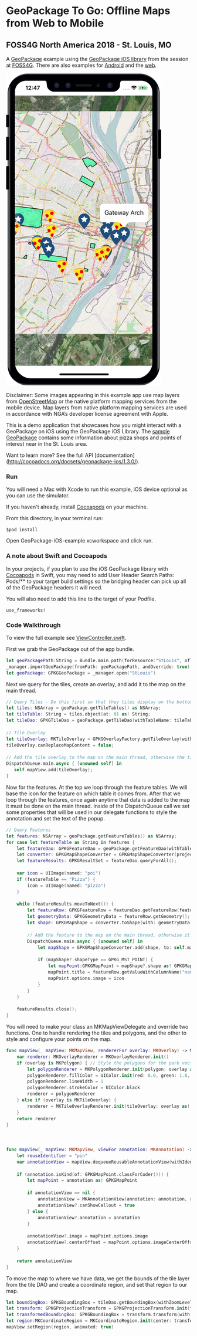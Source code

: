 # GeoPackage To Go: Offline Maps from Web to Mobile
## FOSS4G North America 2018 - St. Louis, MO

A [GeoPackage](https://www.geopackage.org/) example using the [GeoPackage iOS library](https://github.com/ngageoint/geopackage-ios) from the session at [FOSS4G](https://2018.foss4g-na.org/session/geopackage-go-offline-maps-web-mobile). There are also examples for [Android](https://github.com/ngageoint/geopackage-android-map/tree/master/docs/examples/kotlin/GeoPackageToGoAndroid) and the [web](https://github.com/ngageoint/geopackage-js/tree/master/docs/examples/GeoPackageToGo).

![iOS GeoPackage Example Screenshot](gp.png)

Disclaimer: Some images appearing in this example app use map layers from [OpenStreetMap](https://www.openstreetmap.org/) or the native platform mapping services from the mobile device. Map layers from native platform mapping services are used in accordance with NGA’s developer license agreement with Apple.

This is a demo application that showcases how you might interact with a GeoPackage on iOS using the GeoPackage iOS Library. The [sample GeoPackage](https://github.com/ngageoint/geopackage-ios/blob/master/docs/examples/swift/GeoPackage-to-go-iOS/GeoPackage-iOS-example/StLouis.gpkg?raw=true) contains some information about pizza shops and points of interest near in the St. Louis area.

Want to learn more? See the full API [documentation] (http://cocoadocs.org/docsets/geopackage-ios/1.3.0/).

### Run

You will need a Mac with Xcode to run this example, iOS device optional as you can use the simulator.

If you haven't already, install [Cocoapods](https://cocoapods.org/) on your machine.

From this directory, in your terminal run:

```
$pod install
```

Open GeoPackage-iOS-example.xcworkspace and click run.


### A note about Swift and Cocoapods

In your projects, if you plan to use the iOS GeoPackage library with [Cocoapods](https://cocoapods.org/) in Swift, you may need to add User Header Search Paths: Pods/** to your target build settings so the bridging header can pick up all of the GeoPackage headers it will need.

You will also need to add this line to the target of your Podfile.

```
use_frameworks!
```

### Code Walkthrough

To view the full example see [ViewController.swift](https://github.com/ngageoint/geopackage-ios/blob/master/docs/examples/swift/GeoPackage-to-go-iOS/GeoPackage-iOS-example/ViewController.swift).

First we grab the GeoPackage out of the app bundle.

```swift
let geoPackagePath:String = Bundle.main.path(forResource:"StLouis", ofType: "gpkg")!
_manager.importGeoPackage(fromPath: geoPackagePath, andOverride: true)
let geoPackage: GPKGGeoPackage = _manager.open("StLouis")
```

Next we query for the tiles, create an overlay, and add it to the map on the main thread.

```swift
// Query Tiles - Do this first so that they tiles display on the bottom
let tiles: NSArray = geoPackage.getTileTables() as NSArray;
let tileTable: String = tiles.object(at: 0) as! String;
let tileDao: GPKGTileDao = geoPackage.getTileDao(withTableName: tileTable);

// Tile Overlay
let tileOverlay: MKTileOverlay = GPKGOverlayFactory.getTileOverlay(with: tileDao);
tileOverlay.canReplaceMapContent = false;

// Add the tile overlay to the map on the main thread, otherwise the tiles wont show up.
DispatchQueue.main.async { [unowned self] in
   self.mapView.add(tileOverlay);
}
```


Now for the features. At the top we loop through the feature tables. We will base the icon for the feature on which table it comes from. After that we loop through the features, once again anytime that data is added to the map it must be done on the main thread. Inside of the DispatchQueue call we set some properties that will be used in our delegate functions to style the annotation and set the text of the popup.

```swift
// Query Features
let features: NSArray = geoPackage.getFeatureTables() as NSArray;
for case let featureTable as String in features {
    let featureDao: GPKGFeatureDao = geoPackage.getFeatureDao(withTableName: featureTable);
    let converter: GPKGMapShapeConverter = GPKGMapShapeConverter(projection: featureDao.projection);
    let featureResults: GPKGResultSet = featureDao.queryForAll();

    var icon = UIImage(named: "poi")
    if (featureTable == "Pizza") {
        icon = UIImage(named: "pizza")
    }

    while (featureResults.moveToNext()) {
        let featureRow: GPKGFeatureRow = featureDao.getFeatureRow(featureResults);
        let geometryData: GPKGGeometryData = featureRow.getGeometry();
        let shape: GPKGMapShape = converter.toShape(with: geometryData.geometry);

        // Add the feature to the map on the main thread, otherwise it wont show up.
        DispatchQueue.main.async { [unowned self] in
            let mapShape = GPKGMapShapeConverter.add(shape, to: self.mapView);

            if (mapShape?.shapeType == GPKG_MST_POINT) {
                let mapPoint:GPKGMapPoint = mapShape?.shape as! GPKGMapPoint
                mapPoint.title = featureRow.getValueWithColumnName("name") as! String
                mapPoint.options.image = icon
            }
        }
    }

    featureResults.close();
}
```

You will need to make your class an MKMapViewDelegate and override two functions. One to handle rendering the tiles and polygons, and the other to style and configure your points on the map.

```swift
func mapView(_ mapView: MKMapView, rendererFor overlay: MKOverlay) -> MKOverlayRenderer {
    var renderer: MKOverlayRenderer = MKOverlayRenderer.init()
    if (overlay is MKPolygon) { // Style the polygons for the park vectors
        let polygonRenderer = MKPolygonRenderer.init(polygon: overlay as! MKPolygon)
        polygonRenderer.fillColor = UIColor.init(red: 0.0, green: 1.0, blue: 0.6, alpha: 0.5)
        polygonRenderer.lineWidth = 1
        polygonRenderer.strokeColor = UIColor.black
        renderer = polygonRenderer
    } else if (overlay is MKTileOverlay) {
        renderer = MKTileOverlayRenderer.init(tileOverlay: overlay as! MKTileOverlay)
    }
    return renderer
}



func mapView(_ mapView: MKMapView, viewFor annotation: MKAnnotation) -> MKAnnotationView? {
    let reuseIdentifier = "pin"
    var annotationView = mapView.dequeueReusableAnnotationView(withIdentifier: reuseIdentifier)

    if (annotation.isKind(of: GPKGMapPoint.classForCoder())) {
        let mapPoint = annotation as! GPKGMapPoint

        if annotationView == nil {
            annotationView = MKAnnotationView(annotation: annotation, reuseIdentifier: reuseIdentifier)
            annotationView?.canShowCallout = true
        } else {
            annotationView?.annotation = annotation
        }

        annotationView?.image = mapPoint.options.image
        annotationView?.centerOffset = mapPoint.options.imageCenterOffset
    }

    return annotationView
}
```

To move the map to where we have data, we get the bounds of the tile layer from the tile DAO and create a coordinate region, and set that region to our map.

```swift
let boundingBox: GPKGBoundingBox = tileDao.getBoundingBox(withZoomLevel: 12)
let transform: GPKGProjectionTransform = GPKGProjectionTransform.init(fromEpsg: PROJ_EPSG_WEB_MERCATOR, andToEpsg: PROJ_EPSG_WORLD_GEODETIC_SYSTEM)
let transformedBoundingBox: GPKGBoundingBox = transform.transform(with: boundingBox)
let region:MKCoordinateRegion = MKCoordinateRegion.init(center: transformedBoundingBox.getCenter(), span: transformedBoundingBox.getSpan())
mapView.setRegion(region, animated: true)
```
